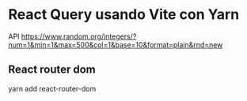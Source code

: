 # React Query usando Vite con Yarn



API https://www.random.org/integers/?num=1&min=1&max=500&col=1&base=10&format=plain&rnd=new


## React router dom
yarn add react-router-dom